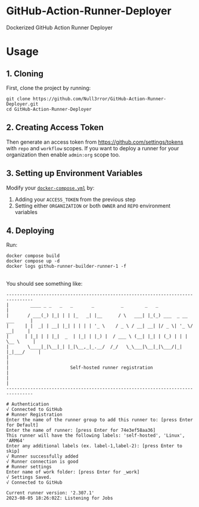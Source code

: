 # GitHub-Action-Runner-Deployer
Dockerized GitHub Action Runner Deployer

# Usage
## 1. Cloning
First, clone the project by running:
```
git clone https://github.com/Null3rror/GitHub-Action-Runner-Deployer.git
cd GitHub-Action-Runner-Deployer
```
## 2. Creating Access Token
Then generate an access token from https://github.com/settings/tokens with `repo` and `workflow` scopes. If you want to deploy a runner for your organization then enable `admin:org` scope too.
## 3. Setting up Environment Variables
Modify your [`docker-compose.yml`](https://github.com/Null3rror/GitHub-Action-Runner-Deployer/blob/master/docker-compose.yml) by: 
  1. Adding your `ACCESS_TOKEN` from the previous step
  2. Setting either `ORGANIZATION` or both `OWNER` and `REPO` environment variables
## 4. Deploying
Run: 
```
docker compose build
docker compose up -d
docker logs github-runner-builder-runner-1 -f
```
<br>You should see something like:<br>
```
--------------------------------------------------------------------------------
|        ____ _ _   _   _       _          _        _   _                      |
|       / ___(_) |_| | | |_   _| |__      / \   ___| |_(_) ___  _ __  ___      |
|      | |  _| | __| |_| | | | | '_ \    / _ \ / __| __| |/ _ \| '_ \/ __|     |
|      | |_| | | |_|  _  | |_| | |_) |  / ___ \ (__| |_| | (_) | | | \__ \     |
|       \____|_|\__|_| |_|\__,_|_.__/  /_/   \_\___|\__|_|\___/|_| |_|___/     |
|                                                                              |
|                       Self-hosted runner registration                        |
|                                                                              |
--------------------------------------------------------------------------------

# Authentication
√ Connected to GitHub
# Runner Registration
Enter the name of the runner group to add this runner to: [press Enter for Default]
Enter the name of runner: [press Enter for 74e3ef58aa36]
This runner will have the following labels: 'self-hosted', 'Linux', 'ARM64'
Enter any additional labels (ex. label-1,label-2): [press Enter to skip]
√ Runner successfully added
√ Runner connection is good
# Runner settings
Enter name of work folder: [press Enter for _work]
√ Settings Saved.
√ Connected to GitHub

Current runner version: '2.307.1'
2023-08-05 18:26:02Z: Listening for Jobs
```
